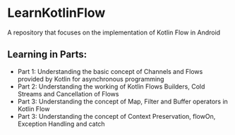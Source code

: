 # LearnKotlinFlow
A repository that focuses on the implementation of Kotlin Flow in Android

<h2>Learning in Parts:</h2>
<ul>
  <li>Part 1: Understanding the basic concept of Channels and Flows provided by Kotlin for asynchronous programming</li>
  <li>Part 2: Understanding the working of Kotlin Flows Builders, Cold Streams and Cancellation of Flows</li>
  <li>Part 3: Understanding the concept of Map, Filter and Buffer operators in Kotlin Flow</li>
  <li>Part 3: Understanding the concept of Context Preservation, flowOn, Exception Handling and catch</li>
</ul>
